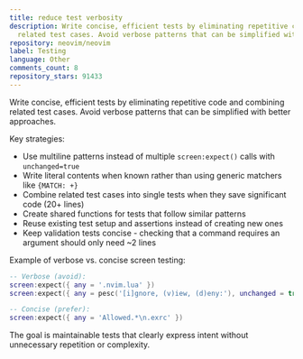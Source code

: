 ```yaml
---
title: reduce test verbosity
description: Write concise, efficient tests by eliminating repetitive code and combining
  related test cases. Avoid verbose patterns that can be simplified with better approaches.
repository: neovim/neovim
label: Testing
language: Other
comments_count: 8
repository_stars: 91433
---
```


Write concise, efficient tests by eliminating repetitive code and combining related test cases. Avoid verbose patterns that can be simplified with better approaches.

Key strategies:
- Use multiline patterns instead of multiple `screen:expect()` calls with `unchanged=true`
- Write literal contents when known rather than using generic matchers like `{MATCH: +}`
- Combine related test cases into single tests when they save significant code (20+ lines)
- Create shared functions for tests that follow similar patterns
- Reuse existing test setup and assertions instead of creating new ones
- Keep validation tests concise - checking that a command requires an argument should only need ~2 lines

Example of verbose vs. concise screen testing:
```lua
-- Verbose (avoid):
screen:expect({ any = '.nvim.lua' })
screen:expect({ any = pesc('[i]gnore, (v)iew, (d)eny:'), unchanged = true })

-- Concise (prefer):
screen:expect({ any = 'Allowed.*\n.exrc' })
```

The goal is maintainable tests that clearly express intent without unnecessary repetition or complexity.